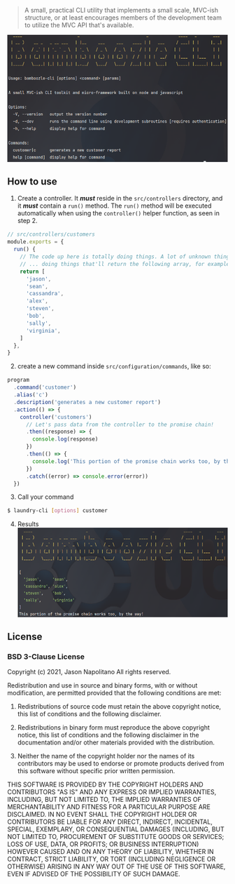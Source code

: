 > A small, practical CLI utility that implements a small scale, MVC-ish structure, or at least
> encourages members of the development team to utilize the MVC API that's available.

![Screenshot](docs/screenshot.png)

## How to use

1. Create a controller. It **_must_** reside in the `src/controllers` directory,
   and it **_must_** contain a `run()` method. The `run()` method will be executed
   automatically when using the `controller()` helper function, as seen in step 2.

```js
// src/controllers/customers
module.exports = {
  run() {
    // The code up here is totally doing things. A lot of unknown things ...
    // ... doing things that'll return the following array, for example
    return [
      'jason',
      'sean',
      'cassandra',
      'alex',
      'steven',
      'bob',
      'sally',
      'virginia',
    ]
  },
}
```

2. create a new command inside `src/configuration/commands`, like so:

```js
program
  .command('customer')
  .alias('c')
  .description('generates a new customer report')
  .action(() => {
    controller('customers')
      // Let's pass data from the controller to the promise chain!
      .then((response) => {
        console.log(response)
      })
      .then(() => {
        console.log('This portion of the promise chain works too, by the way!')
      })
      .catch((error) => console.error(error))
  })
```

3. Call your command

```bash
$ laundry-cli [options] customer
```

4. Results
   ![Screenshot2](docs/screenshot-2.png)

## License

### BSD 3-Clause License

Copyright (c) 2021, Jason Napolitano
All rights reserved.

Redistribution and use in source and binary forms, with or without
modification, are permitted provided that the following conditions are met:

1. Redistributions of source code must retain the above copyright notice, this
   list of conditions and the following disclaimer.

2. Redistributions in binary form must reproduce the above copyright notice,
   this list of conditions and the following disclaimer in the documentation
   and/or other materials provided with the distribution.

3. Neither the name of the copyright holder nor the names of its
   contributors may be used to endorse or promote products derived from
   this software without specific prior written permission.

THIS SOFTWARE IS PROVIDED BY THE COPYRIGHT HOLDERS AND CONTRIBUTORS "AS IS"
AND ANY EXPRESS OR IMPLIED WARRANTIES, INCLUDING, BUT NOT LIMITED TO, THE
IMPLIED WARRANTIES OF MERCHANTABILITY AND FITNESS FOR A PARTICULAR PURPOSE ARE
DISCLAIMED. IN NO EVENT SHALL THE COPYRIGHT HOLDER OR CONTRIBUTORS BE LIABLE
FOR ANY DIRECT, INDIRECT, INCIDENTAL, SPECIAL, EXEMPLARY, OR CONSEQUENTIAL
DAMAGES (INCLUDING, BUT NOT LIMITED TO, PROCUREMENT OF SUBSTITUTE GOODS OR
SERVICES; LOSS OF USE, DATA, OR PROFITS; OR BUSINESS INTERRUPTION) HOWEVER
CAUSED AND ON ANY THEORY OF LIABILITY, WHETHER IN CONTRACT, STRICT LIABILITY,
OR TORT (INCLUDING NEGLIGENCE OR OTHERWISE) ARISING IN ANY WAY OUT OF THE USE
OF THIS SOFTWARE, EVEN IF ADVISED OF THE POSSIBILITY OF SUCH DAMAGE.
